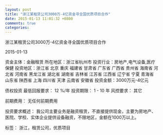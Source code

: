 ```yaml
---
layout: post
title: "浙江某租赁公司3000万-4亿资金寻全国优质项目合作"
date: 2015-01-13 11:01:32 +0800
comments: true
categories: 
---
```

浙江某租赁公司3000万-4亿资金寻全国优质项目合作



2015-01-13

资金主体：金融租赁
所在地区：浙江省杭州市
投资行业：房地产,电气设备,医疗保健
投资地区：浙江省 北京 重庆 福建省 甘肃省 广东省 广西省 贵州省 海南省 河北省 河南省 黑龙江省 湖北省 湖南省 吉林省 江苏省 江西省 辽宁省 宁夏 青海省 山东省 陕西省 上海 四川省 天津 云南省 安徽省
投资金额：3000万元-4亿元

债权投资
最低回报要求：
                            12 %/年
                                                                                投资期限：
                            1 - 10 年
                                                                                                                                        风控要求：
                            其它

前期费用：
无任何前期费用

投资要求概述：
我公司主要业务是融资租赁，不直接提供现金，主要为房地产、医院、学校、实体企业提供设备融资，不限地区，金额在1000万以上。

标签：
浙江，租赁公司，优质项目

